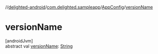 //[delighted-android](../../../index.md)/[com.delighted.sampleapp](../index.md)/[AppConfig](index.md)/[versionName](version-name.md)

# versionName

[androidJvm]\
abstract val [versionName](version-name.md): [String](https://kotlinlang.org/api/latest/jvm/stdlib/kotlin/-string/index.html)
